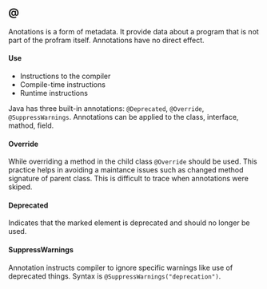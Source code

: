 ## @
Anotations is a form of metadata. It provide data about a program that is not part of the profram itself. Annotations have no direct effect.

#### Use

- Instructions to the compiler
- Compile-time instructions
- Runtime instructions

Java has three built-in annotations: `@Deprecated`, `@Override`, `@SuppressWarnings`. Annotations can be applied to the class, interface, mathod, field.


#### Override
While overriding a method in the child class `@Override` should be used. This practice helps in avoiding a maintance issues such as changed method signature of parent class. This is difficult to trace when annotations were skiped.

#### Deprecated
Indicates that the marked element is deprecated and should no longer be used.

#### SuppressWarnings
Annotation instructs compiler to ignore specific warnings like use of deprecated things. Syntax is `@SuppressWarnings("deprecation")`.


